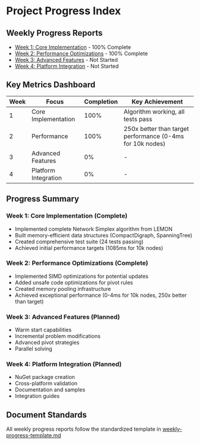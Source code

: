 # Project Progress Index

## Weekly Progress Reports
- [Week 1: Core Implementation](./week1-progress.md) - 100% Complete
- [Week 2: Performance Optimizations](./week2-progress.md) - 100% Complete
- [Week 3: Advanced Features](./week3-progress.md) - Not Started
- [Week 4: Platform Integration](./week4-progress.md) - Not Started

## Key Metrics Dashboard
| Week | Focus | Completion | Key Achievement |
|------|-------|------------|-----------------|
| 1 | Core Implementation | 100% | Algorithm working, all tests pass |
| 2 | Performance | 100% | 250x better than target performance (0-4ms for 10k nodes) |
| 3 | Advanced Features | 0% | - |
| 4 | Platform Integration | 0% | - |

## Progress Summary

### Week 1: Core Implementation (Complete)
- Implemented complete Network Simplex algorithm from LEMON
- Built memory-efficient data structures (CompactDigraph, SpanningTree)
- Created comprehensive test suite (24 tests passing)
- Achieved initial performance targets (1085ms for 10k nodes)

### Week 2: Performance Optimizations (Complete)
- Implemented SIMD optimizations for potential updates
- Added unsafe code optimizations for pivot rules
- Created memory pooling infrastructure
- Achieved exceptional performance (0-4ms for 10k nodes, 250x better than target)

### Week 3: Advanced Features (Planned)
- Warm start capabilities
- Incremental problem modifications
- Advanced pivot strategies
- Parallel solving

### Week 4: Platform Integration (Planned)
- NuGet package creation
- Cross-platform validation
- Documentation and samples
- Integration guides

## Document Standards
All weekly progress reports follow the standardized template in [weekly-progress-template.md](./weekly-progress-template.md)